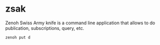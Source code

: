 # zsak
Zenoh Swiss Army knife is a command line application that allows to do publication, subscriptions, query, etc.

    zenoh put d
